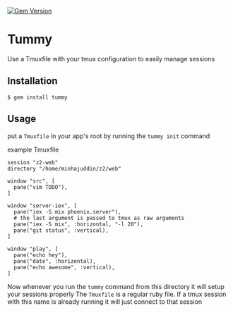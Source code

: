 [![Gem Version](https://badge.fury.io/rb/tummy.svg)](https://rubygems.org/gems/tummy)
# Tummy

Use a Tmuxfile with your tmux configuration to easily manage sessions

## Installation

    $ gem install tummy

## Usage

put a `Tmuxfile` in your app's root by running the `tummy init` command

example Tmuxfile

```
session "z2-web"
directory "/home/minhajuddin/z2/web"

window "src", [
  pane("vim TODO"),
]

window "server-iex", [
  pane("iex -S mix phoenix.server"),
  # the last argument is passed to tmux as raw arguments
  pane("iex -S mix", :horizontal, "-l 20"),
  pane("git status", :vertical),
]

window "play", [
  pane("echo hey"),
  pane("date", :horizontal),
  pane("echo awesome", :vertical),
]

```

Now whenever you run the `tummy` command from this directory it will setup your sessions properly
The `Tmuxfile` is a regular ruby file. If a tmux session with this name is already running it will just connect to that session
